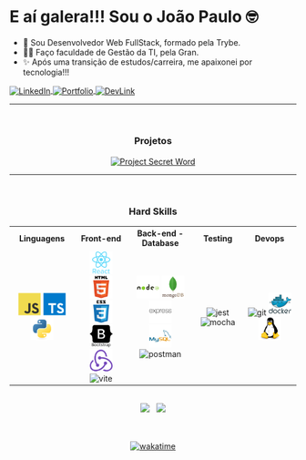 E aí galera!!! Sou o João Paulo :nerd_face:
=====================================================================================================================================

- :space_invader: Sou Desenvolvedor Web FullStack, formado pela Trybe.
- :man_technologist: Faço faculdade de Gestão da TI, pela Gran.
- :sparkles: Após uma transição de estudos/carreira, me apaixonei por tecnologia!!!

<p align='left'>
  <a href='https://www.linkedin.com/in/jpcp0614/' target='blank'>
    <img align='center' src='https://img.shields.io/badge/code_-LinkedIn-blue' alt='LinkedIn' width='150px'/>
  </a> 
  <a href='https://jpcp0614.github.io/portfolio/' target='blank'>
    <img align='center' src='https://img.shields.io/badge/code_-Portfolio-purple' alt='Portfolio' width='150px'/>
  </a>
  <a href='https://jpcp0614.github.io/DevLinks/' target='blank'>
    <img align='center' src='https://img.shields.io/badge/code_-DevLink-green' alt='DevLink' width='150px'/>
  </a>
</p>

<hr>
<br>
<h3 align="center">Projetos</h3>

<p align="center">
  <a href='https://jpcp0614.github.io/Project-Secret-Word/' target='blank'>
      <img align='center' src='https://img.shields.io/badge/code_-SecretWord-khaki' alt='Project Secret Word' width='150px' />
    </a> 
</p>

<hr>
<br>

<h3 align="center">Hard Skills</h3>

<table align='center'>
  <tr>
    <th>Linguagens</th>
    <th>Front-end</th>
    <th>Back-end - Database</th>
    <th>Testing</th>
    <th>Devops</th>
  </tr>
  <tr>
    <td align="center">
        <img src="https://raw.githubusercontent.com/devicons/devicon/master/icons/javascript/javascript-original.svg" alt="javascript" width="40" height="40"/>
        <img src="https://raw.githubusercontent.com/devicons/devicon/master/icons/typescript/typescript-original.svg" alt="typescript" width="40" height="40"/>
        <img src="https://raw.githubusercontent.com/devicons/devicon/master/icons/python/python-original.svg" alt="python" width="40" height="40"/>
    </td>
    <td align="center">
      <div>
          <img src="https://raw.githubusercontent.com/devicons/devicon/master/icons/react/react-original-wordmark.svg" alt="react" width="40" height="40"/> 
          <img src="https://raw.githubusercontent.com/devicons/devicon/master/icons/html5/html5-original-wordmark.svg" alt="html5" width="40" height="40"/> 
          <img src="https://raw.githubusercontent.com/devicons/devicon/master/icons/css3/css3-original-wordmark.svg" alt="css3" width="40" height="40"/>
      </div>
      <div>
          <img src="https://raw.githubusercontent.com/devicons/devicon/master/icons/bootstrap/bootstrap-plain-wordmark.svg" alt="bootstrap" width="40" height="40"/>
          <img src="https://raw.githubusercontent.com/devicons/devicon/master/icons/redux/redux-original.svg" alt="redux" width="40" height="40"/>
          <img src="https://www.svgrepo.com/show/374167/vite.svg" alt="vite" width="40" height="40"/>
      </div>
    </td>
    <td align="center">
      <div>
          <img src="https://raw.githubusercontent.com/devicons/devicon/master/icons/nodejs/nodejs-original-wordmark.svg" alt="nodejs" width="40" height="40"/> 
          <img src="https://raw.githubusercontent.com/devicons/devicon/master/icons/mongodb/mongodb-original-wordmark.svg" alt="mongodb" width="40" height="40"/>
          <img src="https://raw.githubusercontent.com/devicons/devicon/master/icons/express/express-original-wordmark.svg" alt="express" width="40" height="40"/>
      </div>
      <div>
          <img src="https://raw.githubusercontent.com/devicons/devicon/master/icons/mysql/mysql-original-wordmark.svg" alt="mysql" width="40" height="40"/> 
          <img src="https://www.vectorlogo.zone/logos/getpostman/getpostman-icon.svg" alt="postman" width="40" height="40"/>
      </div>
    </td>
    <td align="center">
        <img src="https://www.vectorlogo.zone/logos/jestjsio/jestjsio-icon.svg" alt="jest" width="40" height="40"/>
        <img src="https://www.vectorlogo.zone/logos/mochajs/mochajs-icon.svg" alt="mocha" width="40" height="40"/>
    </td>
    <td align="center">
        <img src="https://www.vectorlogo.zone/logos/git-scm/git-scm-icon.svg" alt="git" width="40" height="40"/>
        <img src="https://raw.githubusercontent.com/devicons/devicon/master/icons/docker/docker-original-wordmark.svg" alt="docker" width="40" height="40"/> 
        <img src="https://raw.githubusercontent.com/devicons/devicon/master/icons/linux/linux-original.svg" alt="linux" width="40" height="40"/>
    </td>
  </tr>
</table>

</br>

<div align="center">
  <img height="220em" src="https://github-readme-stats.vercel.app/api?username=jpcp0614&show_icons=true&theme=dark&title_color=0fa36b&text_color=fff&icon_color=0fa36b&bg_color=0d1117&locale=en&border_radius=8&cache_seconds=1800&custom_title=Stats"/>&nbsp;&nbsp;
  <img height="220em" src="https://github-readme-stats.vercel.app/api/top-langs/?username=jpcp0614&langs_count=10&layout=compact&theme=dark&text_color=fff&bg_color=0d1117&border_radius=8&title_color=0fa36b&custom_title=Languages"/>
</div>
</br>
</br>

<div align='center'>

[![wakatime](https://wakatime.com/badge/user/b4438ff2-ea6b-421c-953a-0a99da42c7ec.svg)](https://wakatime.com/@b4438ff2-ea6b-421c-953a-0a99da42c7ec)
  
</div>




